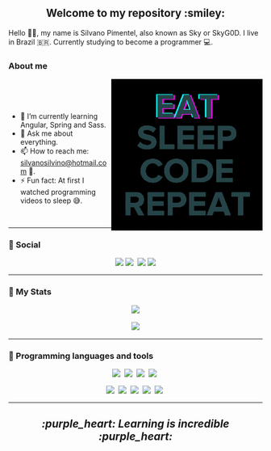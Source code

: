 <h2 align="center" >Welcome to my repository :smiley:</h2>

Hello 👋🏾, my name is Silvano Pimentel, also known as Sky or SkyG0D. I live in Brazil :brazil:.
Currently studying to become a programmer :computer:.

### About me

<img width=300 align="right"  src="programming.gif" />

<br />
<br />
<br />

- 🌱 I’m currently learning Angular, Spring and Sass.
- 💬 Ask me about everything.
- 📫 How to reach me: silvanosilvino@hotmail.com :email:.
- ⚡ Fun fact: At first I watched programming videos to sleep :sweat_smile:.

<br />

---

### :gem: Social

<p align="center" >
  <img src="https://img.shields.io/badge/-Github-191919?&style=for-the-badge&logo=Github" />
  <img src="https://img.shields.io/badge/-Discord-7289DA?&style=for-the-badge&logo=Discord&logoColor=fff" />&nbsp;
  <img src="https://img.shields.io/badge/-CodePen-191919?&style=for-the-badge&logo=CodePen" />
  <img src="https://img.shields.io/badge/-Twitter-fff?&style=for-the-badge&logo=Twitter" />
</p>

---

### :gem: My Stats

<p align="center" >
  <a href="https://github.com/SkyG0D/github-readme-stats)" >
    <img src="https://github-readme-stats.vercel.app/api/top-langs/?username=SkyG0D&show_icons=true&theme=dracula&layout=compact" />
  </a>
</p>

<p align="center" >
  <a href="https://github.com/SkyG0D/github-readme-stats)" >
    <img src="https://github-readme-stats.vercel.app/api?username=SkyG0D&show_icons=true&theme=dracula" />
  </a>
</p>

---

### :hammer: Programming languages and tools

<p>
  
   <p align="center">
    <img src="https://img.shields.io/badge/-Java-FF6E96?&logo=Java&logoColor=fff" />&nbsp;
    <img src="https://img.shields.io/badge/-Spring-7B1FA2?&logo=Spring&logoColor=fff" />&nbsp;
    <img src="https://img.shields.io/badge/-JavaScript-FF6E96?&logo=JavaScript&logoColor=fff" />&nbsp;
    <img src="https://img.shields.io/badge/-TypeScript-7B1FA2?&logo=TypeScript&logoColor=fff" />&nbsp;
   </p>
  
   <p align="center">
    <img src="https://img.shields.io/badge/-HTML5-FF6E96?&logo=HTML5&logoColor=fff" />&nbsp;
    <img src="https://img.shields.io/badge/-CSS3-FF6E96?&logo=CSS3&logoColor=fff" />&nbsp;
    <img src="https://img.shields.io/badge/-Sass-7B1FA2?&logo=Sass&logoColor=fff" />&nbsp;
    <img src="https://img.shields.io/badge/-MySql-7B1FA2?&logo=MySql&logoColor=fff" />&nbsp;
    <img src="https://img.shields.io/badge/-Git-7B1FA2?&logo=Git&logoColor=fff" />&nbsp;
   </p>
<p>

---

<h2 align="center" ><i>:purple_heart: Learning is incredible :purple_heart:</i></h2>
